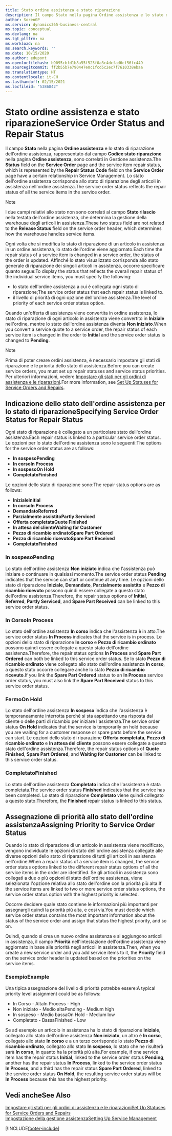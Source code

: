 ```yaml
---
title: Stato ordine assistenza e stato riparazione
description: Il campo Stato nella pagina Ordine assistenza e lo stato di riparazione dell'ordine assistenza, rappresentato dal campo Codice stato riparazione nella pagina Ordine assistenza, sono correlati in Gestione assistenza. Lo stato dell'ordine assistenza corrisponde allo stato di riparazione degli articoli in assistenza nell'ordine assistenza.
author: SorenGP
ms.service: dynamics365-business-central
ms.topic: conceptual
ms.devlang: na
ms.tgt_pltfrm: na
ms.workload: na
ms.search.keywords: ''
ms.date: 10/15/2020
ms.author: edupont
ms.openlocfilehash: b9095cbfd1b8a55f525f0a3c4dcfad6cf56fc449
ms.sourcegitcommit: ff2b55b7e790447e0c1fcd5c2ec7f7610338ebaa
ms.translationtype: HT
ms.contentlocale: it-CH
ms.lasthandoff: 02/15/2021
ms.locfileid: "5386842"
---
```

# <a name="service-order-status-and-repair-status"></a><span data-ttu-id="ad4a4-104">Stato ordine assistenza e stato riparazione</span><span class="sxs-lookup"><span data-stu-id="ad4a4-104">Service Order Status and Repair Status</span></span>

<span data-ttu-id="ad4a4-105">Il campo **Stato** nella pagina **Ordine assistenza** e lo stato di riparazione dell'ordine assistenza, rappresentato dal campo **Codice stato riparazione** nella pagina **Ordine assistenza**, sono correlati in Gestione assistenza.</span><span class="sxs-lookup"><span data-stu-id="ad4a4-105">The **Status** field on the **Service Order** page and the service item repair status, which is represented by the **Repair Status Code** field on the **Service Order** page have a certain relationship in Service Management.</span></span> <span data-ttu-id="ad4a4-106">Lo stato dell'ordine assistenza corrisponde allo stato di riparazione degli articoli in assistenza nell'ordine assistenza.</span><span class="sxs-lookup"><span data-stu-id="ad4a4-106">The service order status reflects the repair status of all the service items in the service order.</span></span>  

> [!NOTE]  
> <span data-ttu-id="ad4a4-107">I due campi relativi allo stato non sono correlati al campo **Stato rilascio** nella testata dell'ordine assistenza, che determina la gestione della warehouse degli articoli in assistenza.</span><span class="sxs-lookup"><span data-stu-id="ad4a4-107">These two status field are not related to the **Release Status** field on the service order header, which determines how the warehouse handles service items.</span></span>  

<span data-ttu-id="ad4a4-108">Ogni volta che si modifica lo stato di riparazione di un articolo in assistenza in un ordine assistenza, lo stato dell'ordine viene aggiornato.</span><span class="sxs-lookup"><span data-stu-id="ad4a4-108">Each time the repair status of a service item is changed in a service order, the status of the order is updated.</span></span> <span data-ttu-id="ad4a4-109">Affinché lo stato visualizzato corrisponda allo stato generale di riparazione dei singoli articoli in assistenza, occorre specificare quanto segue:</span><span class="sxs-lookup"><span data-stu-id="ad4a4-109">To display the status that reflects the overall repair status of the individual service items, you must specify the following:</span></span>  

* <span data-ttu-id="ad4a4-110">lo stato dell'ordine assistenza a cui è collegata ogni stato di riparazione;</span><span class="sxs-lookup"><span data-stu-id="ad4a4-110">The service order status that each repair status is linked to.</span></span>  
* <span data-ttu-id="ad4a4-111">il livello di priorità di ogni opzione dell'ordine assistenza.</span><span class="sxs-lookup"><span data-stu-id="ad4a4-111">The level of priority of each service order status option.</span></span>  

<span data-ttu-id="ad4a4-112">Quando un'offerta di assistenza viene convertita in ordine assistenza, lo stato di riparazione di ogni articolo in assistenza viene convertito in **Iniziale** nell'ordine, mentre lo stato dell'ordine assistenza diventa **Non iniziato**.</span><span class="sxs-lookup"><span data-stu-id="ad4a4-112">When you convert a service quote to a service order, the repair status of each service item is changed in the order to **Initial** and the service order status is changed to **Pending**.</span></span>  

> [!NOTE]
> <span data-ttu-id="ad4a4-113">Prima di poter creare ordini assistenza, è necessario impostare gli stati di riparazione e le priorità dello stato di assistenza.</span><span class="sxs-lookup"><span data-stu-id="ad4a4-113">Before you can create service orders, you must set up repair statuses and service status priorities.</span></span> <span data-ttu-id="ad4a4-114">Per ulteriori informazioni, vedere [Impostare gli stati per gli ordini di assistenza e le riparazioni](service-order-repair-status.md).</span><span class="sxs-lookup"><span data-stu-id="ad4a4-114">For more information, see [Set Up Statuses for Service Orders and Repairs](service-order-repair-status.md).</span></span>

## <a name="specifying-service-order-status-for-repair-status"></a><span data-ttu-id="ad4a4-115">Indicazione dello stato dell'ordine assistenza per lo stato di riparazione</span><span class="sxs-lookup"><span data-stu-id="ad4a4-115">Specifying Service Order Status for Repair Status</span></span>

<span data-ttu-id="ad4a4-116">Ogni stato di riparazione è collegato a un particolare stato dell'ordine assistenza.</span><span class="sxs-lookup"><span data-stu-id="ad4a4-116">Each repair status is linked to a particular service order status.</span></span> <span data-ttu-id="ad4a4-117">Le opzioni per lo stato dell'ordine assistenza sono le seguenti:</span><span class="sxs-lookup"><span data-stu-id="ad4a4-117">The options for the service order status are as follows:</span></span>

* <span data-ttu-id="ad4a4-118">**In sospeso**</span><span class="sxs-lookup"><span data-stu-id="ad4a4-118">**Pending**</span></span>
* <span data-ttu-id="ad4a4-119">**In corso**</span><span class="sxs-lookup"><span data-stu-id="ad4a4-119">**In Process**</span></span>
* <span data-ttu-id="ad4a4-120">**In sospeso**</span><span class="sxs-lookup"><span data-stu-id="ad4a4-120">**On Hold**</span></span>
* <span data-ttu-id="ad4a4-121">**Completato**</span><span class="sxs-lookup"><span data-stu-id="ad4a4-121">**Finished**</span></span>

<span data-ttu-id="ad4a4-122">Le opzioni dello stato di riparazione sono:</span><span class="sxs-lookup"><span data-stu-id="ad4a4-122">The repair status options are as follows:</span></span>

* <span data-ttu-id="ad4a4-123">**Iniziale**</span><span class="sxs-lookup"><span data-stu-id="ad4a4-123">**Initial**</span></span>
* <span data-ttu-id="ad4a4-124">**In corso**</span><span class="sxs-lookup"><span data-stu-id="ad4a4-124">**In Process**</span></span>
* <span data-ttu-id="ad4a4-125">**Demandato**</span><span class="sxs-lookup"><span data-stu-id="ad4a4-125">**Referred**</span></span>
* <span data-ttu-id="ad4a4-126">**Parzialmente assistito**</span><span class="sxs-lookup"><span data-stu-id="ad4a4-126">**Partly Serviced**</span></span>
* <span data-ttu-id="ad4a4-127">**Offerta completata**</span><span class="sxs-lookup"><span data-stu-id="ad4a4-127">**Quote Finished**</span></span>
* <span data-ttu-id="ad4a4-128">**In attesa del cliente**</span><span class="sxs-lookup"><span data-stu-id="ad4a4-128">**Waiting for Customer**</span></span>
* <span data-ttu-id="ad4a4-129">**Pezzo di ricambio ordinato**</span><span class="sxs-lookup"><span data-stu-id="ad4a4-129">**Spare Part Ordered**</span></span>
* <span data-ttu-id="ad4a4-130">**Pezzo di ricambio ricevuto**</span><span class="sxs-lookup"><span data-stu-id="ad4a4-130">**Spare Part Received**</span></span>
* <span data-ttu-id="ad4a4-131">**Completato**</span><span class="sxs-lookup"><span data-stu-id="ad4a4-131">**Finished**</span></span>  

### <a name="pending"></a><span data-ttu-id="ad4a4-132">In sospeso</span><span class="sxs-lookup"><span data-stu-id="ad4a4-132">Pending</span></span>

<span data-ttu-id="ad4a4-133">Lo stato dell'ordine assistenza **Non iniziato** indica che l'assistenza può iniziare o continuare in qualsiasi momento.</span><span class="sxs-lookup"><span data-stu-id="ad4a4-133">The service order status **Pending** indicates that the service can start or continue at any time.</span></span> <span data-ttu-id="ad4a4-134">Le opzioni dello stato di riparazione **Iniziale**, **Demandato**, **Parzialmente assistito** e **Pezzo di ricambio ricevuto** possono quindi essere collegate a questo stato dell'ordine assistenza.</span><span class="sxs-lookup"><span data-stu-id="ad4a4-134">Therefore, the repair status options of **Initial**, **Referred**, **Partly Serviced**, and **Spare Part Received** can be linked to this service order status.</span></span>  

### <a name="in-process"></a><span data-ttu-id="ad4a4-135">In Corso</span><span class="sxs-lookup"><span data-stu-id="ad4a4-135">In Process</span></span>

<span data-ttu-id="ad4a4-136">Lo stato dell'ordine assistenza **In corso** indica che l'assistenza è in atto.</span><span class="sxs-lookup"><span data-stu-id="ad4a4-136">The service order status **In Process** indicates that the service is in process.</span></span> <span data-ttu-id="ad4a4-137">Le opzioni dello stato di riparazione **In corso** e **Pezzo di ricambio ordinato** possono quindi essere collegate a questo stato dell'ordine assistenza.</span><span class="sxs-lookup"><span data-stu-id="ad4a4-137">Therefore, the repair status options **In Process** and **Spare Part Ordered** can both be linked to this service order status.</span></span> <span data-ttu-id="ad4a4-138">Se lo stato **Pezzo di ricambio ordinato** viene collegato allo stato dell'ordine assistenza **In corso**, a questo stato occorre collegare anche lo stato **Pezzo di ricambio ricevuto**.</span><span class="sxs-lookup"><span data-stu-id="ad4a4-138">If you link the **Spare Part Ordered** status to an **In Process** service order status, you must also link the **Spare Part Received** status to this service order status.</span></span>  

### <a name="on-hold"></a><span data-ttu-id="ad4a4-139">Fermo</span><span class="sxs-lookup"><span data-stu-id="ad4a4-139">On Hold</span></span>

<span data-ttu-id="ad4a4-140">Lo stato dell'ordine assistenza **In sospeso** indica che l'assistenza è temporaneamente interrotta perché si sta aspettando una risposta dal cliente o delle parti di ricambio per iniziare l'assistenza.</span><span class="sxs-lookup"><span data-stu-id="ad4a4-140">The service order status **On Hold** indicates that the service is temporarily on hold because you are waiting for a customer response or spare parts before the service can start.</span></span> <span data-ttu-id="ad4a4-141">Le opzioni dello stato di riparazione **Offerta completata**, **Pezzo di ricambio ordinato** e **In attesa del cliente** possono essere collegate a questo stato dell'ordine assistenza.</span><span class="sxs-lookup"><span data-stu-id="ad4a4-141">Therefore, the repair status options of **Quote Finished**, **Spare Part Ordered**, and **Waiting for Customer** can be linked to this service order status.</span></span>  

### <a name="finished"></a><span data-ttu-id="ad4a4-142">Completato</span><span class="sxs-lookup"><span data-stu-id="ad4a4-142">Finished</span></span>

<span data-ttu-id="ad4a4-143">Lo stato dell'ordine assistenza **Completato** indica che l'assistenza è stata completata.</span><span class="sxs-lookup"><span data-stu-id="ad4a4-143">The service order status **Finished** indicates that the service has been completed.</span></span> <span data-ttu-id="ad4a4-144">Lo stato di riparazione **Completato** viene quindi collegato a questo stato.</span><span class="sxs-lookup"><span data-stu-id="ad4a4-144">Therefore, the **Finished** repair status is linked to this status.</span></span>  

## <a name="assigning-priority-to-service-order-status"></a><span data-ttu-id="ad4a4-145">Assegnazione di priorità allo stato dell'ordine assistenza</span><span class="sxs-lookup"><span data-stu-id="ad4a4-145">Assigning Priority to Service Order Status</span></span>

<span data-ttu-id="ad4a4-146">Quando lo stato di riparazione di un articolo in assistenza viene modificato, vengono individuate le opzioni di stato dell'ordine assistenza collegate alle diverse opzioni dello stato di riparazione di tutti gli articoli in assistenza nell'ordine.</span><span class="sxs-lookup"><span data-stu-id="ad4a4-146">When a repair status of a service item is changed, the service order status options linked to the different repair status options of all the service items in the order are identified.</span></span> <span data-ttu-id="ad4a4-147">Se gli articoli in assistenza sono collegati a due o più opzioni di stato dell'ordine assistenza, viene selezionata l'opzione relativa allo stato dell'ordine con la priorità più alta.</span><span class="sxs-lookup"><span data-stu-id="ad4a4-147">If the service items are linked to two or more service order status options, the service order status option with the highest priority is selected.</span></span>  

<span data-ttu-id="ad4a4-148">Occorre decidere quale stato contiene le informazioni più importanti per assegnargli quindi la priorità più alta, e così via.</span><span class="sxs-lookup"><span data-stu-id="ad4a4-148">You must decide which service order status contains the most important information about the status of the service order and assign that status the highest priority, and so on.</span></span>  

<span data-ttu-id="ad4a4-149">Quindi, quando si crea un nuovo ordine assistenza e si aggiungono articoli in assistenza, il campo **Priorità** nell'intestazione dell'ordine assistenza viene aggiornato in base alle priorità negli articoli in assistenza.</span><span class="sxs-lookup"><span data-stu-id="ad4a4-149">Then, when you create a new service order and you add service items to it, the **Priority** field on the service order header is updated based on the priorities on the service items.</span></span>  

### <a name="example"></a><span data-ttu-id="ad4a4-150">Esempio</span><span class="sxs-lookup"><span data-stu-id="ad4a4-150">Example</span></span>

<span data-ttu-id="ad4a4-151">Una tipica assegnazione del livello di priorità potrebbe essere:</span><span class="sxs-lookup"><span data-stu-id="ad4a4-151">A typical priority level assignment could be as follows:</span></span>  

* <span data-ttu-id="ad4a4-152">In Corso - Alta</span><span class="sxs-lookup"><span data-stu-id="ad4a4-152">In Process - High</span></span>  
* <span data-ttu-id="ad4a4-153">Non iniziato - Medio alta</span><span class="sxs-lookup"><span data-stu-id="ad4a4-153">Pending - Medium high</span></span>  
* <span data-ttu-id="ad4a4-154">In sospeso - Medio bassa</span><span class="sxs-lookup"><span data-stu-id="ad4a4-154">On Hold - Medium low</span></span>  
* <span data-ttu-id="ad4a4-155">Completato - Bassa</span><span class="sxs-lookup"><span data-stu-id="ad4a4-155">Finished - Low</span></span>  

<span data-ttu-id="ad4a4-156">Se ad esempio un articolo in assistenza ha lo stato di riparazione **Iniziale**, collegato allo stato dell'ordine assistenza **Non iniziato**, un altro è **In corso**, collegato allo stato **In corso** e a un terzo corrisponde lo stato **Pezzo di ricambio ordinato**, collegato allo stato **In sospeso**, lo stato che ne risulterà sarà **In corso**, in quanto ha la priorità più alta.</span><span class="sxs-lookup"><span data-stu-id="ad4a4-156">For example, if one service item has the repair status **Initial**, linked to the service order status **Pending**, another has the repair status **In Process**, linked to the service order status **In Process**, and a third has the repair status **Spare Part Ordered**, linked to the service order status **On Hold**, the resulting service order status will be **In Process** because this has the highest priority.</span></span>  

## <a name="see-also"></a><span data-ttu-id="ad4a4-157">Vedi anche</span><span class="sxs-lookup"><span data-stu-id="ad4a4-157">See Also</span></span>

[<span data-ttu-id="ad4a4-158">Impostare gli stati per gli ordini di assistenza e le riparazioni</span><span class="sxs-lookup"><span data-stu-id="ad4a4-158">Set Up Statuses for Service Orders and Repairs</span></span>](service-order-repair-status.md)  
[<span data-ttu-id="ad4a4-159">Impostazione della gestione assistenza</span><span class="sxs-lookup"><span data-stu-id="ad4a4-159">Setting Up Service Management</span></span>](service-setup-service.md)  


[!INCLUDE[footer-include](includes/footer-banner.md)]